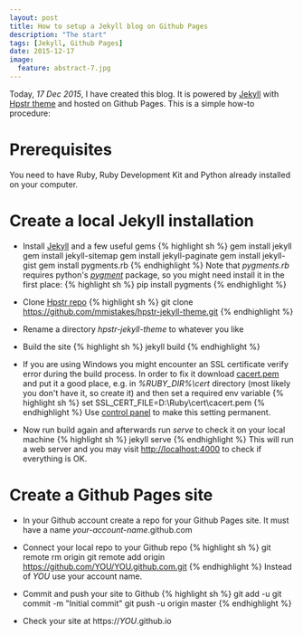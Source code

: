 ```yaml
---
layout: post
title: How to setup a Jekyll blog on Github Pages
description: "The start"
tags: [Jekyll, Github Pages]
date: 2015-12-17
image:
  feature: abstract-7.jpg
---
```


Today, *17 Dec 2015*, I have created this blog. It is powered by [Jekyll](https://jekyllrb.com/) with [Hpstr theme](https://github.com/mmistakes/hpstr-jekyll-theme)
and hosted on Github Pages.
This is a simple how-to procedure:

# Prerequisites
You need to have Ruby, Ruby Development Kit and Python already installed on your computer.

# Create a local Jekyll installation
* Install [Jekyll](https://jekyllrb.com/) and a few useful gems
{% highlight sh %}
gem install jekyll
gem install jekyll-sitemap
gem install jekyll-paginate
gem install jekyll-gist
gem install pygments.rb
{% endhighlight %}
Note that *pygments.rb* requires python's *[pygment](http://pygments.org)* package, so you might need install it in the first place:
{% highlight sh %}
pip install pygments
{% endhighlight %}

* Clone [Hpstr repo](https://github.com/mmistakes/hpstr-jekyll-theme)
{% highlight sh %}
git clone https://github.com/mmistakes/hpstr-jekyll-theme.git
{% endhighlight %}

* Rename a directory *hpstr-jekyll-theme* to whatever you like

* Build the site
{% highlight sh %}
jekyll build
{% endhighlight %}

* If you are using Windows you might encounter an SSL certificate verify error during the build process.
In order to fix it download [cacert.pem](http://curl.haxx.se/ca/cacert.pem) and put it a good place, e.g. in *%RUBY_DIR%\cert* directory
(most likely you don't have it, so create it) and then set a required env variable
{% highlight sh %}
set SSL_CERT_FILE=D:\Ruby\cert\cacert.pem
{% endhighlight %}
Use [control panel](http://www.microsoft.com/resources/documentation/windows/xp/all/proddocs/en-us/environment_variables.mspx?mfr=true) to make this setting permanent.

* Now run build again and afterwards run *serve* to check it on your local machine
{% highlight sh %}
jekyll serve
{% endhighlight %}
This will run a web server and you may visit [http://localhost:4000](http://localhost:4000) to check if everything is OK.

# Create a Github Pages site
* In your Github account create a repo for your Github Pages site. It must have a name *your-account-name*.github.com

* Connect your local repo to your Github repo
{% highlight sh %}
git remote rm origin
git remote add origin https://github.com/YOU/YOU.github.com.git
{% endhighlight %}
Instead of *YOU* use your account name.

* Commit and push your site to Github
{% highlight sh %}
git add -u
git commit -m "Initial commit"
git push -u origin master
{% endhighlight %}

* Check your site at https://*YOU*.github.io
